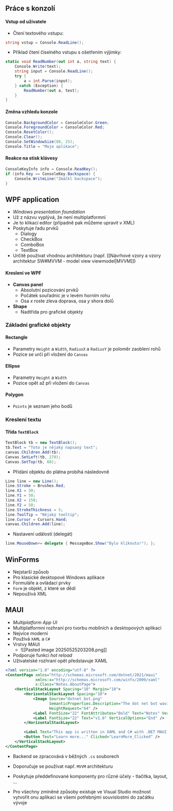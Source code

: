 ## Práce s konzolí
#### Vstup od uživatele
- Čtení textového vstupu:
```csharp
string vstup = Console.ReadLine();
```

- Příklad čtení číselného vstupu s ošetřením výjimky:
```csharp
static void ReadNumber(out int a, string text) {
    Console.Write(text);
    string input = Console.ReadLine();
    try {
        a = int.Parse(input);
    } catch (Exception) {
        ReadNumber(out a, text);
    }
}
```

#### Změna vzhledu konzole
```csharp
Console.BackgroundColor = ConsoleColor.Green;
Console.ForegroundColor = ConsoleColor.Red;
Console.ResetColor();
Console.Clear();
Console.SetWindowSize(80, 25);
Console.Title = "Moje aplikace";
```

#### Reakce na stisk klávesy
```csharp
ConsoleKeyInfo info = Console.ReadKey();
if (info.Key == ConsoleKey.Backspace) {
    Console.WriteLine("Zmáčkl backspace");
}
```


## WPF application
- *Windows presentation foundation*
- Už z názvu vyplývá, že není multiplatformní
- Je to klikací editor (případně pak můžeme upravit v XML)
- Poskytuje řadu prvků
	- Dialogy
	- CheckBox
	- ComboBox
	- TextBox
- Určitě používat vhodnou architekturu (např. [[Návrhové vzory a vzory architektur SW#MVVM - model view viewmodel|MVVM]])
#### Kreslení ve WPF
- **Canvas panel**
	- Absolutní pozicování prvků
	- Počátek souřadnic je v levém horním rohu
	- Osa $x$ roste zleva doprava, osa $y$ shora dolů
- **Shape**
	- Nadtřída pro grafické objekty

### Základní grafické objekty
#### Rectangle
- Parametry `Height` a `Width`, `RadiusX` a `RadiusY` je poloměr zaoblení rohů
- Pozice se určí při vložení do `Canvas`
#### Ellipse
- Parametry `Height` a `Width`
- Pozice opět až při vložení do `Canvas`
#### Polygon
- `Points` je seznam jeho bodů
### Kreslení textu
#### Třída `TextBlock`

```c#
TextBlock tb = new TextBlock();
tb.Text = "Toto je nějaký napsaný text";
canvas.Children.Add(tb);
Canvas.SetLeft(tb, 270);
Canvas.SetTop(tb, 60);
```

- Přidání objektu do plátna probíhá následovně
```c#
Line line = new Line();
line.Stroke = Brushes.Red;
line.X1 = 50;
line.Y1 = 50;
line.X2 = 150;
line.Y2 = 50;
line.StrokeThickness = 5;
line.ToolTip = "Nějaký tooltip";
line.Cursor = Cursors.Hand;
canvas.Children.Add(line);
```

- Nastavení událostí (delegát)
```c#
line.MouseDown+= delegate { MessageBox.Show("Bylo kliknuto!"); };
```

## WinForms
- Nejstarší způsob
- Pro klasické desktopové Windows aplikace
- Formuláře a ovládací prvky
- `Form` je objekt, z které se dědí
- Nepoužívá XML

## MAUI
- *Multiplatform App UI*
- Multiplatformní rozhraní pro tvorbu mobilních a desktopových aplikací
- Nejvíce moderní
- Používá `XAML` a `C#`
- Vrstvy MAUI
	- ![[Pasted image 20250525203208.png]]
- Podporuje funkci *hot reload*
- Uživatelské rozhraní opět představuje XAML
```xml
<?xml version="1.0" encoding="utf-8" ?>
<ContentPage xmlns="http://schemas.microsoft.com/dotnet/2021/maui"
             xmlns:x="http://schemas.microsoft.com/winfx/2009/xaml"
             x:Class="Notes.AboutPage">
    <VerticalStackLayout Spacing="10" Margin="10">
        <HorizontalStackLayout Spacing="10">
            <Image Source="dotnet_bot.png"
                   SemanticProperties.Description="The dot net bot waving hello!"
                   HeightRequest="64" />
            <Label FontSize="22" FontAttributes="Bold" Text="Notes" VerticalOptions="End" />
            <Label FontSize="22" Text="v1.0" VerticalOptions="End" />
        </HorizontalStackLayout>

        <Label Text="This app is written in XAML and C# with .NET MAUI." />
        <Button Text="Learn more..." Clicked="LearnMore_Clicked" />
    </VerticalStackLayout>
</ContentPage>
```
- Backend se zpracovává v běžných `.cs` souborech
- Doporučuje se používat např. `MVVM` architekturu
- Poskytuje předdefinované komponenty pro různé účely - tlačítka, layout, ...


- Pro všechny zmíněné způsoby existuje ve Visual Studio možnost vytvořit onu aplikaci se všemi potřebnými souvislostmi do začátku vývoje